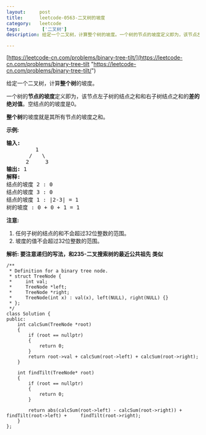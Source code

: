 ```yaml
---
layout:     post
title:      leetcode-0563-二叉树的坡度
category:   leetcode
tags:        ['二叉树']
description: 给定一个二叉树，计算整个树的坡度。一个树的节点的坡度定义即为，该节点左子树的结点之和和右子树结点之和的差的绝对值。空结点的的坡度是0。整个树的坡度就是其所有节点的坡度之和。

---
```

[https://leetcode-cn.com/problems/binary-tree-tilt/](https://leetcode-cn.com/problems/binary-tree-tilt "https://leetcode-cn.com/problems/binary-tree-tilt/")

<div class="notranslate"><p>给定一个二叉树，计算<strong>整个树</strong>的坡度。</p>

<p>一个树的<strong>节点的坡度</strong>定义即为，该节点左子树的结点之和和右子树结点之和的<strong>差的绝对值</strong>。空结点的的坡度是0。</p>

<p><strong>整个树</strong>的坡度就是其所有节点的坡度之和。</p>

<p><strong>示例:</strong></p>

<pre><strong>输入:</strong> 
         1
       /   \
      2     3
<strong>输出:</strong> 1
<strong>解释:</strong> 
结点的坡度 2 : 0
结点的坡度 3 : 0
结点的坡度 1 : |2-3| = 1
树的坡度 : 0 + 0 + 1 = 1
</pre>

<p><strong>注意:</strong></p>

<ol>
	<li>任何子树的结点的和不会超过32位整数的范围。</li>
	<li>坡度的值不会超过32位整数的范围。</li>
</ol>
</div>

<p><strong>解析: 要注意递归的写法，和235-二叉搜索树的最近公共祖先 类似</strong></p>

	/**
	 * Definition for a binary tree node.
	 * struct TreeNode {
	 *     int val;
	 *     TreeNode *left;
	 *     TreeNode *right;
	 *     TreeNode(int x) : val(x), left(NULL), right(NULL) {}
	 * };
	 */
	class Solution {
	public:
	    int calcSum(TreeNode *root)
	    {
	        if (root == nullptr)
	        {
	            return 0;
	        }
	        return root->val + calcSum(root->left) + calcSum(root->right);
	    }
	    
	    int findTilt(TreeNode* root) 
	    {
	        if (root == nullptr)
	        {
	            return 0;
	        }    
	
	        return abs(calcSum(root->left) - calcSum(root->right)) + findTilt(root->left) + 	findTilt(root->right);
	    }
	};